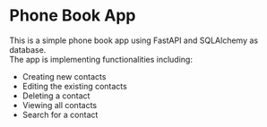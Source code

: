 # Phone Book App
This is a simple phone book app using FastAPI and SQLAlchemy as database.  
The app is implementing functionalities including:
- Creating new contacts
- Editing the existing contacts
- Deleting a contact
- Viewing all contacts
- Search for a contact

